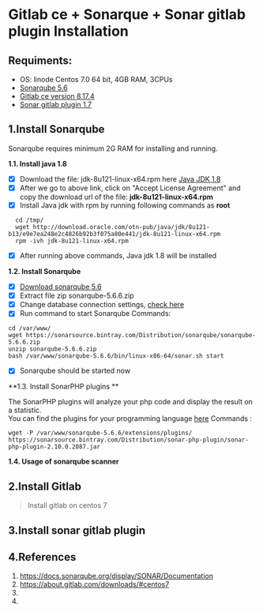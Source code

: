 # Gitlab ce  + Sonarque + Sonar gitlab plugin  Installation 
## Requiments:
  - OS: linode Centos 7.0 64 bit, 4GB RAM, 3CPUs
  - [Sonarqube 5.6](https://sonarsource.bintray.com/Distribution/sonarqube/sonarqube-5.6.6.zip)
  - [Gitlab ce version 8.17.4](https://about.gitlab.com/downloads/#centos7)
  - [Sonar gitlab plugin 1.7](https://github.com/gabrie-allaigre/sonar-gitlab-plugin)
   
## 1.Install Sonarqube
Sonarqube requires minimum 2G RAM for installing and running.

**1.1. Install java 1.8**

 - [x] Download the file: jdk-8u121-linux-x64.rpm here [Java JDK 1.8](http://www.oracle.com/technetwork/java/javase/downloads/jdk8-downloads-2133151.html)
 - [x] After we go to above link, click on "Accept License Agreement" and copy the download url of the file: **jdk-8u121-linux-x64.rpm**
- [x] Install Java jdk with rpm by running following commands as **root**
```
  cd /tmp/
  wget http://download.oracle.com/otn-pub/java/jdk/8u121-b13/e9e7ea248e2c4826b92b3f075a80e441/jdk-8u121-linux-x64.rpm
  rpm -ivh jdk-8u121-linux-x64.rpm
```
- [x] After running above commands, Java jdk 1.8 will be installed

**1.2. Install Sonarqube**

 - [x] [Download sonarqube 5.6](https://sonarsource.bintray.com/Distribution/sonarqube/sonarqube-5.6.6.zip)
 - [x] Extract file zip sonarqube-5.6.6.zip
 - [x] Change database connection settings, [check here](https://docs.sonarqube.org/display/SONAR/Installing+the+Server#InstallingtheServer-installingDatabaseInstallingtheDatabase)
 - [x] Run command to start Sonarqube
 Commands:
 ```
 cd /var/www/
 wget https://sonarsource.bintray.com/Distribution/sonarqube/sonarqube-5.6.6.zip
 unzip sonarqube-5.6.6.zip
 bash /var/www/sonarqube-5.6.6/bin/linux-x86-64/sonar.sh start
 ```
 - [x] Sonarqube should be started now
 
**1.3. Install SonarPHP plugins **

The SonarPHP plugins will analyze your php code and display the result on a statistic.   
You can find the plugins for your programming language [here](https://docs.sonarqube.org/display/PLUG/Plugin+Library)
Commands :
```
wget -P /var/www/sonarqube-5.6.6/extensions/plugins/ https://sonarsource.bintray.com/Distribution/sonar-php-plugin/sonar-php-plugin-2.10.0.2087.jar
```

**1.4. Usage of sonarqube scanner**


## 2.Install Gitlab

> Install gitlab on centos 7

## 3.Install sonar gitlab plugin


## 4.References

1. https://docs.sonarqube.org/display/SONAR/Documentation
2. https://about.gitlab.com/downloads/#centos7
3. 
4. 
